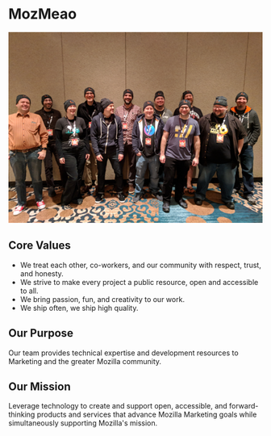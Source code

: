 # MozMeao

![Team Photo](assets/photos/team-photo-current.png)

## Core Values

* We treat each other, co-workers, and our community with respect, trust, and honesty.
* We strive to make every project a public resource, open and accessible to all.
* We bring passion, fun, and creativity to our work. 
* We ship often, we ship high quality.


## Our Purpose 

Our team provides technical expertise and development resources to Marketing and the greater Mozilla
community.


## Our Mission 

Leverage technology to create and support open, accessible, and forward-thinking products and services 
that advance Mozilla Marketing goals while simultaneously supporting Mozilla's mission.

